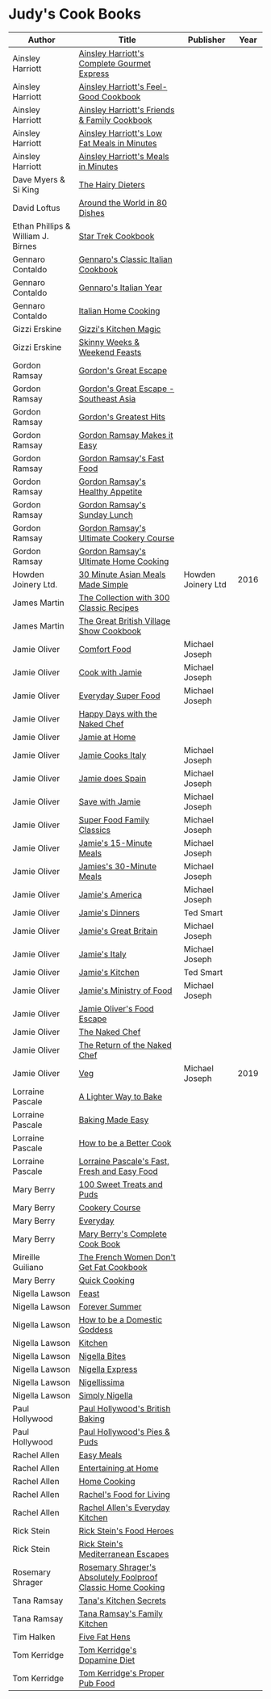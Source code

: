# Judy's Cook Books

Author | Title | Publisher | Year
------ | ----- | --------- | ----
Ainsley Harriott | [Ainsley Harriott's Complete Gourmet Express]() |  | 
Ainsley Harriott | [Ainsley Harriott's Feel-Good Cookbook]() |  | 
Ainsley Harriott | [Ainsley Harriott's Friends & Family Cookbook]() |  | 
Ainsley Harriott | [Ainsley Harriott's Low Fat Meals in Minutes]() |  | 
Ainsley Harriott | [Ainsley Harriott's Meals in Minutes]() |  |
Dave Myers & Si King | [The Hairy Dieters]() |  | 
David Loftus | [Around the World in 80 Dishes]() |  |
Ethan Phillips & William J. Birnes | [Star Trek Cookbook]() | | 
Gennaro Contaldo | [Gennaro's Classic Italian Cookbook]() |  | 
Gennaro Contaldo | [Gennaro's Italian Year]() |  | 
Gennaro Contaldo | [Italian Home Cooking]() |  | 
Gizzi Erskine | [Gizzi's Kitchen Magic]() |  | 
Gizzi Erskine | [Skinny Weeks & Weekend Feasts]() |  | 
Gordon Ramsay | [Gordon's Great Escape]() |  | 
Gordon Ramsay | [Gordon's Great Escape - Southeast Asia]() |  | 
Gordon Ramsay | [Gordon's Greatest Hits]() |  | 
Gordon Ramsay | [Gordon Ramsay Makes it Easy]() |  | 
Gordon Ramsay | [Gordon Ramsay's Fast Food]() |  |
Gordon Ramsay | [Gordon Ramsay's Healthy Appetite]() |  | 
Gordon Ramsay | [Gordon Ramsay's Sunday Lunch]() |  | 
Gordon Ramsay | [Gordon Ramsay's Ultimate Cookery Course]() |  | 
Gordon Ramsay | [Gordon Ramsay's Ultimate Home Cooking]() |  | 
Howden Joinery Ltd. | [30 Minute Asian Meals Made Simple]() | Howden Joinery Ltd | 2016
James Martin | [The Collection with 300 Classic Recipes]() |  |
James Martin | [The Great British Village Show Cookbook]() |  |
Jamie Oliver | [Comfort Food]() | Michael Joseph | 
Jamie Oliver | [Cook with Jamie]() | Michael Joseph | 
Jamie Oliver | [Everyday Super Food]() | Michael Joseph | 
Jamie Oliver | [Happy Days with the Naked Chef]() | |
Jamie Oliver | [Jamie at Home]() | |
Jamie Oliver | [Jamie Cooks Italy]() | Michael Joseph | 
Jamie Oliver | [Jamie does Spain]() | Michael Joseph |
Jamie Oliver | [Save with Jamie]() | Michael Joseph |
Jamie Oliver | [Super Food Family Classics]() | Michael Joseph | 
Jamie Oliver | [Jamie's 15-Minute Meals]() | Michael Joseph |
Jamie Oliver | [Jamies's 30-Minute Meals]() | Michael Joseph | 
Jamie Oliver | [Jamie's America]() | Michael Joseph | 
Jamie Oliver | [Jamie's Dinners]() | Ted Smart |
Jamie Oliver | [Jamie's Great Britain]() | Michael Joseph | 
Jamie Oliver | [Jamie's Italy]() | Michael Joseph |
Jamie Oliver | [Jamie's Kitchen]() | Ted Smart |
Jamie Oliver | [Jamie's Ministry of Food]() | Michael Joseph |
Jamie Oliver | [Jamie Oliver's Food Escape]() | | 
Jamie Oliver | [The Naked Chef]() | | 
Jamie Oliver | [The Return of the Naked Chef]() | | 
Jamie Oliver | [Veg](https://www.amazon.co.uk/Veg-Easy-Delicious-Meals-Everyone/dp/0718187768/) | Michael Joseph | 2019
Lorraine Pascale | [A Lighter Way to Bake]() |  |
Lorraine Pascale | [Baking Made Easy]() |  |
Lorraine Pascale | [How to be a Better Cook]() |  |
Lorraine Pascale | [Lorraine Pascale's Fast, Fresh and Easy Food]() |  |
Mary Berry | [100 Sweet Treats and Puds]() |  |
Mary Berry | [Cookery Course]() |  |
Mary Berry | [Everyday]() |  |
Mary Berry | [Mary Berry's Complete Cook Book]() |  | 
Mireille Guiliano | [The French Women Don't Get Fat Cookbook]() |  |
Mary Berry | [Quick Cooking]() |  |
Nigella Lawson | [Feast]() |  | 
Nigella Lawson | [Forever Summer]() |  | 
Nigella Lawson | [How to be a Domestic Goddess]() |  | 
Nigella Lawson | [Kitchen]() |  | 
Nigella Lawson | [Nigella Bites]() |  | 
Nigella Lawson | [Nigella Express]() |  | 
Nigella Lawson | [Nigellissima]() |  | 
Nigella Lawson | [Simply Nigella]() |  | 
Paul Hollywood | [Paul Hollywood's British Baking]() |  | 
Paul Hollywood | [Paul Hollywood's Pies & Puds]() |  | 
Rachel Allen | [Easy Meals]() |  | 
Rachel Allen | [Entertaining at Home]() |  | 
Rachel Allen | [Home Cooking]() |  | 
Rachel Allen | [Rachel's Food for Living]() |  | 
Rachel Allen | [Rachel Allen's Everyday Kitchen]() |  | 
Rick Stein | [Rick Stein's Food Heroes]() |  | 
Rick Stein | [Rick Stein's Mediterranean Escapes]() |  | 
Rosemary Shrager | [Rosemary Shrager's Absolutely Foolproof Classic Home Cooking]() |  | 
Tana Ramsay | [Tana's Kitchen Secrets]() |  | 
Tana Ramsay | [Tana Ramsay's Family Kitchen]() |  | 
Tim Halken | [Five Fat Hens]() |  |
Tom Kerridge | [Tom Kerridge's Dopamine Diet]() |  | 
Tom Kerridge | [Tom Kerridge's Proper Pub Food]() |  | 
